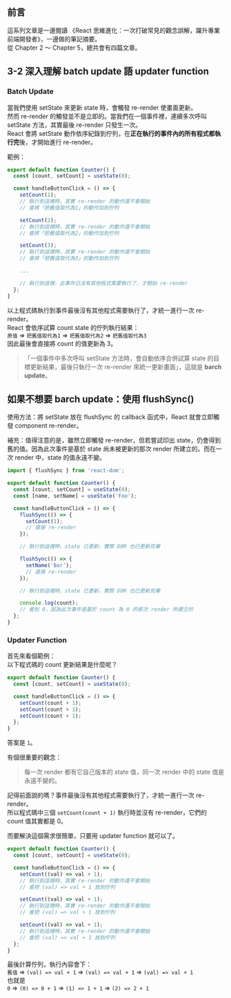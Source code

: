 ## 前言

這系列文章是一邊閱讀 《React 思維進化：一次打破常見的觀念誤解，躍升專業前端開發者》，一邊做的筆記摘要。\
從 Chapter 2 ～ Chapter 5，總共會有四篇文章。

## 3-2 深入理解 batch update 語 updater function

### Batch Update

當我們使用 setState 來更新 state 時，會觸發 re-render 使畫面更新。\
然而 re-render 的觸發並不是立即的。當我們在一個事件裡，連續多次呼叫 setState 方法，其實最後 re-render 只發生一次。\
React 會將 setState 動作依序紀錄到佇列，在**正在執行的事件內的所有程式都執行完**後，才開始進行 re-render。

範例：

```javascript
export default function Counter() {
  const [count, setCount] = useState(0);

  const handleButtonClick = () => {
    setCount(1);
    // 執行到這裡時，其實 re-render 的動作還不會開始
    // 會將「把舊值取代為1」的動作加到佇列

    setCount(2);
    // 執行到這裡時，其實 re-render 的動作還不會開始
    // 會將「把舊值取代為2」的動作加到佇列

    setCount(3);
    // 執行到這裡時，其實 re-render 的動作還不會開始
    // 會將「把舊值取代為3」的動作加到佇列

    ...

    // 執行到這裡，此事件已沒有其他程式需要執行了，才開始 re-render
  };
}
```

以上程式碼執行到事件最後沒有其他程式需要執行了，才統一進行一次 re-render。\
React 會依序試算 count state 的佇列執行結果：\
`原值` => `把舊值取代為1` => `把舊值取代為2` => `把舊值取代為3`\
因此最後會直接將 count 的值更新為 3。

> 「一個事件中多次呼叫 setState 方法時，會自動依序合併試算 state 的目標更新結果，最後只執行一次 re-render 來統一更新畫面」，這就是 **barch update**。

## 如果不想要 barch update：使用 flushSync()

使用方法：將 setState 放在 flushSync 的 callback 函式中，React 就會立即觸發 component re-render。

補充：值得注意的是，雖然立即觸發 re-render，但若嘗試印出 state，仍會得到舊的值。因為此次事件是基於 state 尚未被更新的那次 render 所建立的。而在一次 render 中，state 的值永遠不變。

```javascript
import { flushSync } from 'react-dom';

export default function Counter() {
  const [count, setCount] = useState(0);
  const [name, setName] = useState('Foo');

  const handleButtonClick = () => {
    flushSync(() => {
      setCount(1);
      // 直接 re-render
    });

    // 執行到這裡時，state 已更新，實際 DOM 也已更新完畢

    flushSync(() => {
      setName('Bar');
      // 直接 re-render
    });

    // 執行到這裡時，state 已更新，實際 DOM 也已更新完畢

    console.log(count);
    // 會到 0，因為此次事件是基於 count 為 0 的那次 render 所建立的
  };
}
```

### Updater Function

首先來看個範例：\
以下程式碼的 count 更新結果是什麼呢？

```javascript
export default function Counter() {
  const [count, setCount] = useState(0);

  const handleButtonClick = () => {
    setCount(count + 1);
    setCount(count + 1);
    setCount(count + 1);
  };
}
```

答案是 `1`。

有個很重要的觀念：

> 每一次 render 都有它自己版本的 state 值，同一次 render 中的 state 值是永遠不變的。

記得前面說的嗎？事件最後沒有其他程式需要執行了，才統一進行一次 re-render。\
所以程式碼中三個 `setCount(count + 1)` 執行時並沒有 re-render，它們的 count 值其實都是 0。

而要解決這個需求很簡單，只要用 updater function 就可以了。

```javascript
export default function Counter() {
  const [count, setCount] = useState(0);

  const handleButtonClick = () => {
    setCount((val) => val + 1);
    // 執行到這裡時，其實 re-render 的動作還不會開始
    // 會把 (val) => val + 1 放到佇列

    setCount((val) => val + 1);
    // 執行到這裡時，其實 re-render 的動作還不會開始
    // 會把 (val) => val + 1 放到佇列

    setCount((val) => val + 1);
    // 執行到這裡時，其實 re-render 的動作還不會開始
    // 會把 (val) => val + 1 放到佇列
  };
}
```

最後計算佇列，執行內容會下：\
`舊值` => `(val) => val + 1` => `(val) => val + 1` => `(val) => val + 1`\
也就是\
`0` => `(0) => 0 + 1` => `(1) => 1 + 1` => `(2) => 2 + 1`
